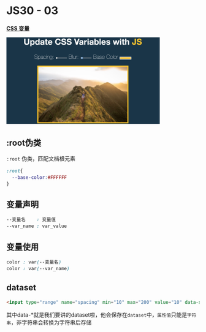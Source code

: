 # JS30 - 03

[**CSS 变量**](https://developer.mozilla.org/zh-CN/docs/Web/CSS/Using_CSS_variables)

<img src="./css_variable.png" width="400">

## :root伪类

`:root` 伪类，匹配文档根元素

```css
:root{
  --base-color:#FFFFFF
}
```

## 变量声明

```css
--变量名    : 变量值
--var_name : var_value
```

## 变量使用

```css
color : var(--变量名)
color : var(--var_name)
```

## dataset

```html
<input type="range" name="spacing" min="10" max="200" value="10" data-sizing="px">
```

其中data-*就是我们要讲的dataset啦，他会保存在`dataset`中，`属性值`只能是`字符串`，非字符串会转换为字符串后存储